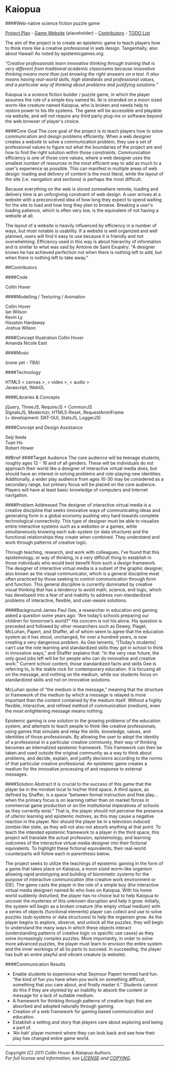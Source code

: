 Kaiopua
========

####Web-native science fiction puzzle game

[Project Plan](https://github.com/collinhover/kaiopua/blob/master/plans/README.md "Project Plan") - [Game Website](http://collinhover.github.com/kaiopua) (placeholder) - [Contributors](https://github.com/collinhover/kaiopua/contributors "Contributors") - [TODO List](https://github.com/collinhover/kaiopua/blob/master/TODO.md)

The aim of the project is to create an epistemic game to teach players how to think more like a creative professional in web design. Tangentially, also about Hawaii! As noted by epistemicgames.org:

*"Creative professionals learn innovative thinking through training that is very different from traditional academic classrooms because innovative thinking means more than just knowing the right answers on a test. It also means having real-world skills, high standards and professional values, and a particular way of thinking about problems and justifying solutions."*

Kaiopua is a science fiction builder / puzzle game, in which the player assumes the role of a simple boy named Iki. Iki is stranded on a moon sized worm-like creature named Kaiopua, who is broken and needs help to restore power to his life systems. The game will be accessible and playable via website, and will not require any third party plug-ins or software beyond the web browser of player's choice.

####Core Goal
The core goal of the project is to teach players how to solve communication and design problems efficiently. When a web designer creates a website to solve a communication problem, they use a set of professional values to figure out what the boundaries of the project are and how to find the right solution within those constraints. Communication efficiency is one of those core values, where a web designer uses the smallest number of resources in the most efficient way to add as much to a user's experience as possible. This can manifest in multiple areas of web design: loading and delivery of content is the most literal, while the layout of the site (i.e. navigation and sections) is perhaps the most difficult. 

Because everything on the web is stored somewhere remote, loading and delivery time is an unforgiving constraint of web design. A user arrives at a website with a preconceived idea of how long they expect to spend waiting for the site to load and how long they plan to browse. Breaking a user's loading patience, which is often very low, is the equivalent of not having a website at all.

The layout of a website is heavily influenced by efficiency in a number of ways, but most notable is usability. If a website is well organized and well planned, users will find it easy to use because it is friendly and not overwhelming. Efficiency used in this way is about hierarchy of information and is similar to what was said by Antoine de Saint Exupéry: "A designer knows he has achieved perfection not when there is nothing left to add, but when there is nothing left to take away."  

##Contributors

####Code

Collin Hover  

####Modelling / Texturing / Animation

Collin Hover  
Ian Wilson  
Kevin Ly  
Houston Hardaway  
Joshua Wilson

####Concept Illustration
Collin Hover  
Amanda Nicole East  

####Music

(none yet - TBA)

####Technology

HTML5 < canvas >, < video >, < audio >  
Javascript, WebGL  

####Libraries & Concepts

jQuery, ThreeJS, RequireJS + CommonJS    
SignalsJS, Modernizr, HTML5-Reset, RequestAnimFrame  
(+ development: DAT-GUI, StatsJS, LoggerJS)  

####Concept and Design Assistance

Seiji Ikeda  
Tuan Ho  
Robert Hower 

##Brief
####Target Audience
The core audience will be teenage students, roughly ages 12 - 16 and of all genders. These will be individuals do not approach their world like a designer of interactive virtual media does, but should have an interest in solving problems and role-playing new identities. Additionally, a wider play audience from ages 10-30 may be considered as a secondary range, but primary focus will be placed on the core audience. Players will have at least basic knowledge of computers and Internet navigation.

####Problem Addressed
The designer of interactive virtual media is a creative discipline that seeks innovative ways of communicating ideas and generating form in a global economy pushing very hard towards complete technological connectivity. This type of designer must be able to visualize entire interactive systems such as a websites or a games, while simultaneously knowing each sub-system (or data structure) and the functional relationships they create when combined. They understand and work through patterns of creative logic.  
  
Through teaching, research, and work with colleagues, I’ve found that this epistemology, or way of thinking, is a very difficult thing to establish in those individuals who would best benefit from such a design framework. The designer of interactive virtual media is a subset of the graphic designer, also known as the visual communicator, which is a general discipline most often practiced by those seeking to control communication through form and function. This general discipline is currently dominated by creative visual thinking that has a tendency to avoid math, science, and logic, which has developed into a fear of and inability to address non-standardized problems of interactive, flexible, and user-aware solutions.

####Background
James Paul Gee, a researcher in education and gaming asked a question some years ago: “Are today’s schools preparing our children for tomorrow’s world?” His concern is not his alone. His question is preceded and followed by other researchers such as Dewey, Piaget, McLuhan, Papert, and Shaffer, all of whom seem to agree that the education system as it has stood, unchanged, for over a hundred years, is now creating a very dangerous problem. As Gee laments, “[Today’s students] can’t use the rote learning and standardized skills they got in school to think in innovative ways,” and Shaffer explains that: “In the very near future, the only good jobs left will be for people who can do innovative and creative work.” Current school content, those standardized facts and skills Gee is referring to, is the stable rock for contemporary education. It is focusing all on the message, and nothing on the medium, while our students focus on standardized skills and not on innovative solutions.  
  
McLuhan spoke of “the medium is the message,” meaning that the structure or framework of the medium by which a message is relayed is more important than the content contained by the medium itself. Without a highly flexible, interactive, and refined method of communication (medium), even the most enlightening message means nothing.  
  
Epistemic gaming is one solution to the growing problems of the education system, and attempts to teach people to think like creative professionals, using games that simulate and relay the skills, knowledge, values, and identities of those professionals. By allowing the user to adopt the identity of a professional in a particular creative community, their way of thinking becomes an internalized epistemic framework. This framework can then be taken and used outside the original community as a way to think about problems, and decide, explain, and justify decisions according to the norms of that particular creative professional. An epistemic game creates a medium for the innovative processing of and response to external messages.  

####Solution Abstract
It is crucial to the success of this game that the player be in the mindset local to his/her third space. A third space, as defined by Shaffer, is a space “between formal instruction and free play... when the primary focus is on learning rather than on market forces in commercial game production or on the institutional imperatives of schools as they currently exist.” That is, the player should not perceive the presence of ulterior learning and epistemic motives, as this may cause a negative reaction in the player. Nor should the player be in a television induced zombie-like state, as they will not also not absorb anything at that point. To teach the intended epistemic framework to a player in the third space, this project will translate the actual profession, epistemology, and learning outcomes of the interactive virtual media designer into their fictional equivalents. To highlight these fictional equivalents, their real-world counterparts will follow each in parenthesis below.  
  
The project seeks to utilize the teachings of epistemic gaming in the form of a game that takes place on Kaiopua, a moon sized worm-like organism allowing rapid prototyping and building of biomimetic systems for the purpose of interactive communication (the creative work environment or IDE). The game casts the player in the role of a simple boy (the interactive virtual media designer) named Iki who lives on Kaiopua. With his home world suddenly disturbed, the player has no choice but to help Kaiopua to uncover the mysteries of this unknown disruption and help it grow. Initially, the system will begin as a broken creature (the empty virtual medium) with a series of objects (functional elements) player can collect and use to solve puzzles (sub-systems or data structures) to help the organism grow. As the player begins to explore, observe, and unlock all the puzzles, they will begin to understand the many ways in which these objects interact (understanding patterns of creative logic vs specific use cases) as they solve increasingly complex puzzles. More importantly, in order to solve more advanced puzzles, the player must learn to envision the entire system and the inner workings of all its parts to succeed. In succeeding, the player has built an entire playful and vibrant creature (a website).  
  
####Communication Results
*    Enable students to experience what Seymour Papert termed hard fun: “the kind of fun you have when you work on something difficult, something that you care about, and finally master it.” Students cannot do this if they are stymied by an inability to absorb the content or message for a lack of suitable medium.
*    A framework for thinking through patterns of creative logic that are absorbed and adopted naturally through gaming.
*    Creation of a web framework for gaming based communication and education.
*    Establish a setting and story that players care about exploring and being a part of.
*    ‘Ah-hah’ player moment where they can look back and see how their play has changed entire game world.

---
  
*Copyright (C) 2011 Collin Hover & Kaiopua Authors.*  
*For full license and information, see [LICENSE](https://github.com/collinhover/kaiopua/blob/master/LICENSE) and [COPYING](https://github.com/collinhover/kaiopua/blob/master/COPYING).*  

